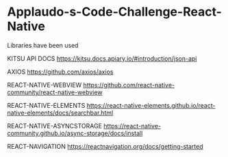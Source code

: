 # Applaudo-s-Code-Challenge-React-Native

Libraries have been used

KITSU API DOCS https://kitsu.docs.apiary.io/#introduction/json-api

AXIOS https://github.com/axios/axios

REACT-NATIVE-WEBVIEW https://github.com/react-native-community/react-native-webview

REACT-NATIVE-ELEMENTS https://react-native-elements.github.io/react-native-elements/docs/searchbar.html

REACT-NATIVE-ASYNCSTORAGE https://react-native-community.github.io/async-storage/docs/install

REACT-NAVIGATION https://reactnavigation.org/docs/getting-started

